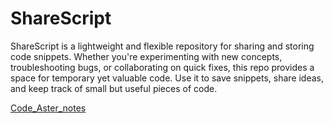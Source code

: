 # ShareScript
ShareScript is a lightweight and flexible repository for sharing and storing code snippets. Whether you're experimenting with new concepts, troubleshooting bugs, or collaborating on quick fixes, this repo provides a space for temporary yet valuable code. Use it to save snippets, share ideas, and keep track of small but useful pieces of code.

[Code_Aster_notes](https://www.notion.so/Code_Aster-1f46586f847680ef9176ddd9d077a348)
